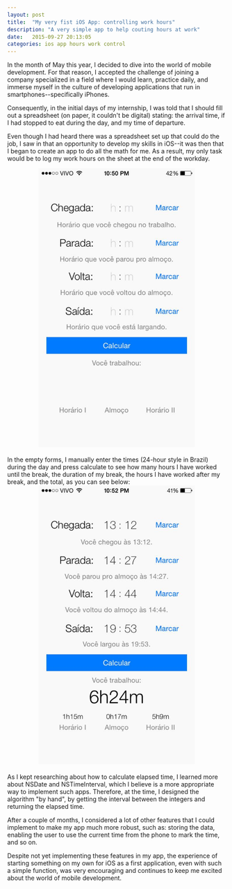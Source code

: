 ```yaml
---
layout: post
title:  "My very fist iOS App: controlling work hours"
description: "A very simple app to help couting hours at work"
date:   2015-09-27 20:13:05
categories: ios app hours work control
---
```

In the month of May this year, I decided to dive into the world of mobile development. For that reason,  I accepted the challenge of joining a company specialized in a field where I would learn, practice daily, and immerse myself in the culture of developing applications that run in smartphones--specifically iPhones. 

Consequently, in the initial days of my internship, I was told that I should fill out a spreadsheet (on paper, it couldn't be digital) stating: the arrival time, if I had stopped to eat during the day, and my time of departure. 

Even though I had heard there was a spreadsheet set up that could do the job, I saw in that an opportunity to develop my skills in iOS--it was then that I began to create an app to do all the math for me. As a result, my only  task would be to log my work hours on the sheet at the end of the workday. 

<div style="text-align:center" markdown="1">
<!--![Message Signal](http://tolribeiro.github.io/mywebsite/downloads/minhasHorasNoData.jpg "First screen, to fill out with the times.")-->
<img src="./static/img/minhasHorasNoData.jpg" width="360" height="640" class="img-responsive" />
</div>
<br />
In the empty forms, I manually enter the times (24-hour style in Brazil) during the day and press calculate to see how many hours I have worked until the break, the duration of my break, the hours I have worked after my break, and the total, as you can see below: 
<br />

<div style="text-align:center" markdown="1">
<img src="./static/img/minhasHorasData.jpg" width="360" height="640" />
<!--![Message Signal](http://tolribeiro.github.io/mywebsite/downloads/minhasHorasData.jpg "App showing the elapsed time calculated.")-->
</div>
<br />
As I kept researching about how to calculate elapsed time, I learned more about NSDate and NSTimeInterval, which I believe is a more appropriate way to implement such apps. Therefore, at the time, I designed the algorithm "by hand", by getting the interval between the integers and returning the elapsed time. 

After a couple of months, I considered a lot of other features that I could implement to make my app much more robust, such as: storing the data, enabling the user to use the current time from the phone to mark the time, and so on. 

Despite not yet implementing these features in my app, the experience of starting something on my own for iOS as a first application, even with such a simple function, was very encouraging and continues to keep me excited about the world of mobile development.
